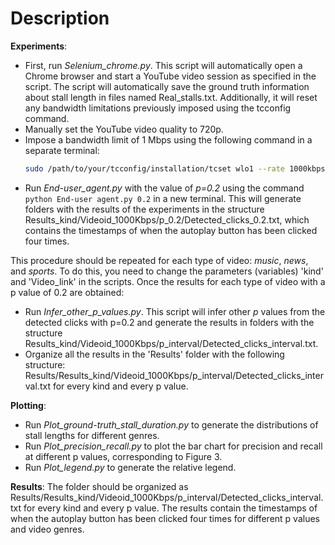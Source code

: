 # Description
**Experiments**:
- First, run *Selenium_chrome.py*. This script will automatically open a Chrome browser and start a YouTube video session as specified in the script. The script will 
automatically save the ground truth information about stall length in files named Real_stalls.txt. 
Additionally, it will reset any bandwidth limitations previously imposed using the tcconfig command.
- Manually set the YouTube video quality to 720p.
- Impose a bandwidth limit of 1 Mbps using the following command in a separate terminal:
  ```bash
  sudo /path/to/your/tcconfig/installation/tcset wlo1 --rate 1000kbps --direction incoming
- Run *End-user_agent.py* with the value of *p=0.2* using the command `python End-user agent.py 0.2` in a new terminal. This will generate folders with the results of the experiments in the structure Results_kind/Videoid_1000Kbps/p_0.2/Detected_clicks_0.2.txt, which contains the timestamps of when the autoplay button has been clicked four times.

This procedure should be repeated for each type of video: *music*, *news*, and *sports*. To do this, you need to change the parameters (variables) 'kind' and 'Video_link' in the scripts. 
Once the results for each type of video with a p value of 0.2 are obtained:

- Run *Infer_other_p_values.py*. This script will infer other *p* values from the detected clicks with p=0.2 and generate the results in folders with the structure Results_kind/Videoid_1000Kbps/p_interval/Detected_clicks_interval.txt.
- Organize all the results in the 'Results' folder with the following structure: Results/Results_kind/Videoid_1000Kbps/p_interval/Detected_clicks_interval.txt for every kind and every p value.

**Plotting**: 
- Run *Plot_ground-truth_stall_duration.py* to generate the distributions of stall lengths for different genres.
- Run *Plot_precision_recall.py* to plot the bar chart for precision and recall at different p values, corresponding to Figure 3.
- Run *Plot_legend.py* to generate the relative legend.

**Results**: The folder should be organized as Results/Results_kind/Videoid_1000Kbps/p_interval/Detected_clicks_interval.txt for every kind and every p value. The results contain the timestamps of when the autoplay button has been clicked four times for different p values and video genres.
